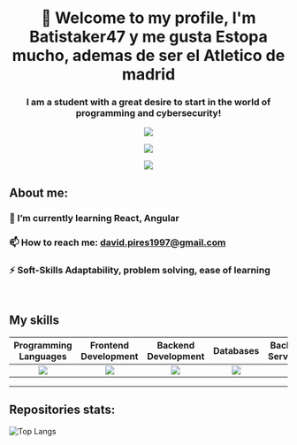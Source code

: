 <h1 align="center">👋 Welcome to my profile, I'm Batistaker47 y me gusta Estopa mucho, ademas de ser el Atletico de madrid</h1>
<h3 align="center">I am a student with a great desire to start in the world of programming and cybersecurity!</h3>
<p align="center"> <img src="https://github-stats.vercel.app/api?username=Batistaker47&show_icons=true&locale=en&theme=dark&rank_icon=github"/></p>

<p align="center"> <img src="https://profile-counter.glitch.me/{Batistaker47}/count.svg" /> </p>
<p align="center"> <img src="https://img.shields.io/badge/LinkedIn-blue?logo=linkedin&logoColor=white&style=for-the-badge" /> </p>

## About me: 

### 📝 I’m currently learning **React, Angular**

### 📫 How to reach me: **david.pires1997@gmail.com**

### ⚡ Soft-Skills **Adaptability, problem solving, ease of learning**
<span> &nbsp; </span>

## My skills
  <table>
    <thead>
      <tr>
        <th>Programming Languages</th>
        <th>Frontend Development</th>
        <th>Backend Development</th>
        <th>Databases</th>
        <th>Backend as a Service(BaaS)</th>
        <th>Other Tools</th>
      </tr>
    </thead>
    <tbody>
      <tr>
        <td align="center"> <img src="https://skillicons.dev/icons?i=python,java,js,php,bash" /> </td>
        <td align="center"> <img src="https://skillicons.dev/icons?i=html,css" /> </td>
        <td align="center"> <img src="https://skillicons.dev/icons?i=spring" /> </td>
        <td align="center"> <img src="https://skillicons.dev/icons?i=mysql,mongodb" /> </td>
        <td align="center"> <img src="https://skillicons.dev/icons?i=firebase" /> </td>
        <td align="center"> <img src="https://skillicons.dev/icons?i=linux,git" /> </td>
      </tr>
    </tbody>
  </table>

<hr>
<h2 align="left">Repositories stats:</h2>

![Top Langs](https://github-readme-stats.vercel.app/api/top-langs/?username=Batistaker47&layout=compact&langs_count=10)




